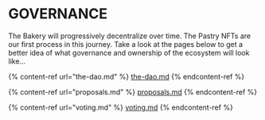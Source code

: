 # GOVERNANCE

The Bakery will progressively decentralize over time. The Pastry NFTs are our first process in this journey. Take a look at the pages below to get a better idea of what governance and ownership of the ecosystem will look like...

{% content-ref url="the-dao.md" %}
[the-dao.md](the-dao.md)
{% endcontent-ref %}

{% content-ref url="proposals.md" %}
[proposals.md](proposals.md)
{% endcontent-ref %}

{% content-ref url="voting.md" %}
[voting.md](voting.md)
{% endcontent-ref %}

